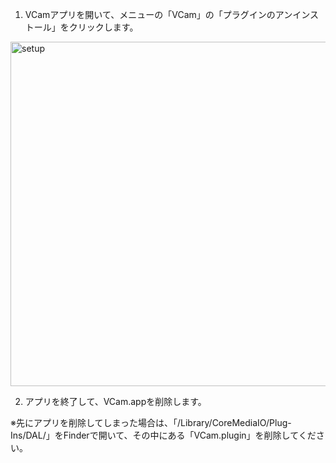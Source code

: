 
1. VCamアプリを開いて、メニューの「VCam」の「プラグインのアンインストール」をクリックします。

<img width="551" alt="setup" src="https://user-images.githubusercontent.com/8188636/153762324-dfb814f8-00e5-4508-95c6-726cf852619f.png">

2. アプリを終了して、VCam.appを削除します。


※先にアプリを削除してしまった場合は、「/Library/CoreMediaIO/Plug-Ins/DAL/」をFinderで開いて、その中にある「VCam.plugin」を削除してください。


